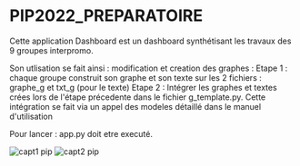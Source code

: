 # PIP2022_PREPARATOIRE

Cette application Dashboard est un dashboard synthétisant les travaux des 9 groupes interpromo.

Son utlisation se fait ainsi :
   modification et creation des graphes : 
      Etape 1 : chaque groupe construit son graphe et son texte sur les 2 fichiers :
         graphe_g<num de groupe> et txt_g<num de groupe> (pour le texte)
      Etape 2 : Intégrer les graphes et textes crées lors de l'étape précedente dans le fichier 
         g<num de groupe>_template.py. Cette intégration se fait via un appel des modeles détaillé dans le manuel d'utilisation

   Pour lancer : app.py doit etre executé.
  
![capt1 pip](https://user-images.githubusercontent.com/59557570/146575753-843421dd-1ca9-4607-9f34-5de5082ad9bb.png)
![capt2 pip](https://user-images.githubusercontent.com/59557570/146575745-6f3c0eb9-2e6e-4df4-b206-0bcae5dccc9f.png)

